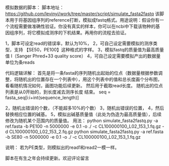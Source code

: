 模拟数据的脚本：
脚本地址：https://github.com/levinyi/work/tree/master/script/simulate_fasta2fastq
该脚本用于将基因组序列的reference打断，模拟成fastq格式。用途说明：假设你有一个流程需要做准确性验证。你没有真实的样本，你可以在ncbi中下载该物种的基因组序列，将它模拟成测序的下机结果。再用你的流程去验证。

1，脚本可设定read的错误率，默认为10%，
2，可自己设定需要模拟的测序类型，支持 【SE50，PE100】这种格式的字样。
3，模拟fastq的质量值为最高质量值 I（Sanger Phred+33 quality score）
4，可自己设定需要模拟产出的数据量 单位为条reads

代码逻辑详解：
首先是将一条fasta的序列随机出起始的位点（数据量根据参数调整，将随机出的位置存在一个列表中），用这个列表中的值和总长度画个分布图，看看随机情况如何，画图功能后续更新。
然后用于截取read长度。
随机出的位点列表是从0开始的，到长度减去测序长度 结束。
seq = fasta_seq[i:i+int(sequence_length)]

2，随机出错误的个数，（不能超多10%的个数）
3，随机出错误的位置，
4，然后替换相应位置的碱基。
5，模拟出碱基质量值（此处为伪造为最高质量值），后续修改为随机某个范围内的质量值。
用法：
python simulate_fasta2fastq.py -a ref.fasta -b PE100 -n 5000000 -e 0.1 -o ./ -c CL100000100_L02_153_1.fq.gz -d CL100000100_L02_153_2.fq.gz
python simulate_fasta2fastq.py -a ref.fasta -b SE80 -n 5000000 -e 0.1 -o ./ -c CL100000100_L02_153_1.fq.gz

说明：
若为PE类型，则模拟出的read1和read2一模一样。

脚本在有生之年会持续更新。欢迎评论留言